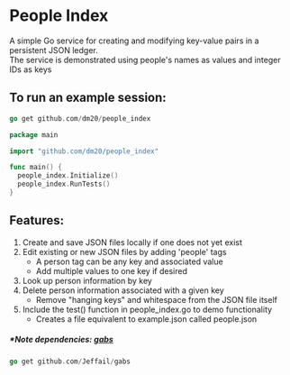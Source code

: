 # People Index
A simple Go service for creating and modifying key-value pairs in a persistent JSON ledger.  
The service is demonstrated using people's names as values and integer IDs as keys

## To run an example session:
```go
go get github.com/dm20/people_index    
```
```go
package main

import "github.com/dm20/people_index"

func main() {
  people_index.Initialize()
  people_index.RunTests()
}
```
## Features:
  1) Create and save JSON files locally if one does not yet exist
  2) Edit existing or new JSON files by adding 'people' tags  
     - A person tag can be any key and associated value
     - Add multiple values to one key if desired
  3) Look up person information by key
  4) Delete person information associated with a given key  
     - Remove "hanging keys" and whitespace from the JSON file itself
  5) Include the test() function in people_index.go to demo functionality
     - Creates a file equivalent to example.json called people.json  
       
         
           
##### *Note dependencies: <a href='https://github.com/Jeffail/gabs'>gabs</a>  
```go
go get github.com/Jeffail/gabs
```
